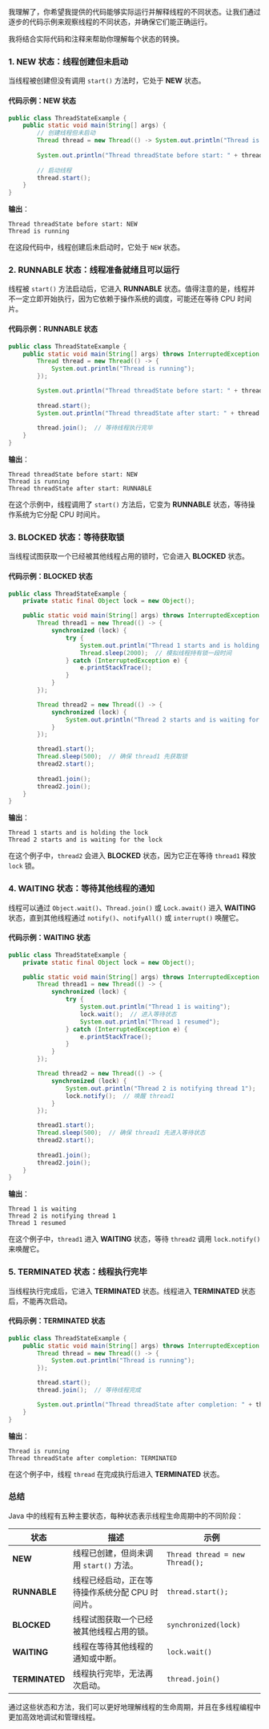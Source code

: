 我理解了，你希望我提供的代码能够实际运行并解释线程的不同状态。让我们通过逐步的代码示例来观察线程的不同状态，并确保它们能正确运行。

我将结合实际代码和注释来帮助你理解每个状态的转换。

### 1. **NEW 状态：线程创建但未启动**

当线程被创建但没有调用 `start()` 方法时，它处于 **NEW** 状态。

#### **代码示例：NEW 状态**

```java
public class ThreadStateExample {
    public static void main(String[] args) {
        // 创建线程但未启动
        Thread thread = new Thread(() -> System.out.println("Thread is running"));
        
        System.out.println("Thread threadState before start: " + thread.getState());  // 输出 NEW
        
        // 启动线程
        thread.start();
    }
}
```

**输出**：
```
Thread threadState before start: NEW
Thread is running
```

在这段代码中，线程创建后未启动时，它处于 `NEW` 状态。

### 2. **RUNNABLE 状态：线程准备就绪且可以运行**

线程被 `start()` 方法启动后，它进入 **RUNNABLE** 状态。值得注意的是，线程并不一定立即开始执行，因为它依赖于操作系统的调度，可能还在等待 CPU 时间片。

#### **代码示例：RUNNABLE 状态**

```java
public class ThreadStateExample {
    public static void main(String[] args) throws InterruptedException {
        Thread thread = new Thread(() -> {
            System.out.println("Thread is running");
        });

        System.out.println("Thread threadState before start: " + thread.getState());  // 输出 NEW
        
        thread.start();
        System.out.println("Thread threadState after start: " + thread.getState());  // 输出 RUNNABLE
        
        thread.join();  // 等待线程执行完毕
    }
}
```

**输出**：
```
Thread threadState before start: NEW
Thread is running
Thread threadState after start: RUNNABLE
```

在这个示例中，线程调用了 `start()` 方法后，它变为 **RUNNABLE** 状态，等待操作系统为它分配 CPU 时间片。

### 3. **BLOCKED 状态：等待获取锁**

当线程试图获取一个已经被其他线程占用的锁时，它会进入 **BLOCKED** 状态。

#### **代码示例：BLOCKED 状态**

```java
public class ThreadStateExample {
    private static final Object lock = new Object();

    public static void main(String[] args) throws InterruptedException {
        Thread thread1 = new Thread(() -> {
            synchronized (lock) {
                try {
                    System.out.println("Thread 1 starts and is holding the lock");
                    Thread.sleep(2000);  // 模拟线程持有锁一段时间
                } catch (InterruptedException e) {
                    e.printStackTrace();
                }
            }
        });

        Thread thread2 = new Thread(() -> {
            synchronized (lock) {
                System.out.println("Thread 2 starts and is waiting for the lock");
            }
        });

        thread1.start();
        Thread.sleep(500);  // 确保 thread1 先获取锁
        thread2.start();
        
        thread1.join();
        thread2.join();
    }
}
```

**输出**：
```
Thread 1 starts and is holding the lock
Thread 2 starts and is waiting for the lock
```

在这个例子中，`thread2` 会进入 **BLOCKED** 状态，因为它正在等待 `thread1` 释放 `lock` 锁。

### 4. **WAITING 状态：等待其他线程的通知**

线程可以通过 `Object.wait()`、`Thread.join()` 或 `Lock.await()` 进入 **WAITING** 状态，直到其他线程通过 `notify()`、`notifyAll()` 或 `interrupt()` 唤醒它。

#### **代码示例：WAITING 状态**

```java
public class ThreadStateExample {
    private static final Object lock = new Object();

    public static void main(String[] args) throws InterruptedException {
        Thread thread1 = new Thread(() -> {
            synchronized (lock) {
                try {
                    System.out.println("Thread 1 is waiting");
                    lock.wait();  // 进入等待状态
                    System.out.println("Thread 1 resumed");
                } catch (InterruptedException e) {
                    e.printStackTrace();
                }
            }
        });

        Thread thread2 = new Thread(() -> {
            synchronized (lock) {
                System.out.println("Thread 2 is notifying thread 1");
                lock.notify();  // 唤醒 thread1
            }
        });

        thread1.start();
        Thread.sleep(500);  // 确保 thread1 先进入等待状态
        thread2.start();
        
        thread1.join();
        thread2.join();
    }
}
```

**输出**：
```
Thread 1 is waiting
Thread 2 is notifying thread 1
Thread 1 resumed
```

在这个例子中，`thread1` 进入 **WAITING** 状态，等待 `thread2` 调用 `lock.notify()` 来唤醒它。

### 5. **TERMINATED 状态：线程执行完毕**

当线程执行完成后，它进入 **TERMINATED** 状态。线程进入 **TERMINATED** 状态后，不能再次启动。

#### **代码示例：TERMINATED 状态**

```java
public class ThreadStateExample {
    public static void main(String[] args) throws InterruptedException {
        Thread thread = new Thread(() -> {
            System.out.println("Thread is running");
        });

        thread.start();
        thread.join();  // 等待线程完成

        System.out.println("Thread threadState after completion: " + thread.getState());  // 输出 TERMINATED
    }
}
```

**输出**：
```
Thread is running
Thread threadState after completion: TERMINATED
```

在这个例子中，线程 `thread` 在完成执行后进入 **TERMINATED** 状态。

### **总结**

Java 中的线程有五种主要状态，每种状态表示线程生命周期中的不同阶段：

| 状态         | 描述                                             | 示例                                 |
|--------------|--------------------------------------------------|--------------------------------------|
| **NEW**      | 线程已创建，但尚未调用 `start()` 方法。            | `Thread thread = new Thread();`      |
| **RUNNABLE** | 线程已经启动，正在等待操作系统分配 CPU 时间片。   | `thread.start();`                    |
| **BLOCKED**  | 线程试图获取一个已经被其他线程占用的锁。          | `synchronized(lock)`                 |
| **WAITING**  | 线程在等待其他线程的通知或中断。                  | `lock.wait()`                        |
| **TERMINATED**| 线程执行完毕，无法再次启动。                      | `thread.join()`                      |

通过这些状态和方法，我们可以更好地理解线程的生命周期，并且在多线程编程中更加高效地调试和管理线程。